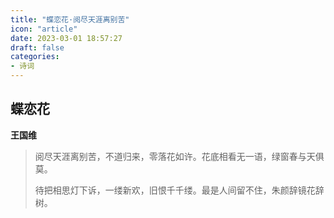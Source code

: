```yaml
---
title: "蝶恋花·阅尽天涯离别苦"
icon: "article"
date: 2023-03-01 18:57:27
draft: false
categories:
- 诗词
---
```


## 蝶恋花
**王国维**

> 阅尽天涯离别苦，不道归来，零落花如许。花底相看无一语，绿窗春与天俱莫。
>
> 待把相思灯下诉，一缕新欢，旧恨千千缕。最是人间留不住，朱颜辞镜花辞树。

